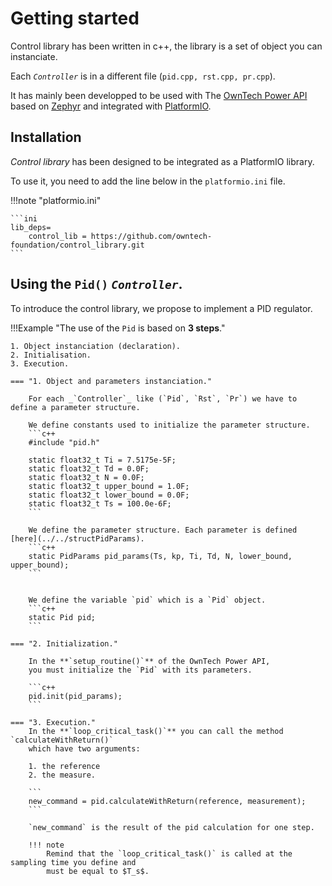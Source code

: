 # Getting started

Control library has been written in c++, the library is a set of object you can instanciate. 

Each _`Controller`_ is in a different file (`pid.cpp, rst.cpp, pr.cpp`).

It has mainly been developped to be used with 
The [OwnTech Power API](https://github.com/owntech-foundation/Core) based on [Zephyr](https://www.zephyrproject.org/)
and integrated with [PlatformIO](https://platformio.org/).

## Installation

_Control library_ has been designed to be integrated as a PlatformIO library.

To use it, you need to add the line below in the `platformio.ini` file.

!!!note "platformio.ini"

    ```ini
    lib_deps=
        control_lib = https://github.com/owntech-foundation/control_library.git
    ```

## Using the `Pid()` _`Controller`_.

To introduce the control library, we propose to implement a PID regulator.

!!!Example "The use of the `Pid` is based on **3 steps**."

    1. Object instanciation (declaration).
    2. Initialisation.
    3. Execution.

    === "1. Object and parameters instanciation."

        For each _`Controller`_ like (`Pid`, `Rst`, `Pr`) we have to define a parameter structure.
        
        We define constants used to initialize the parameter structure.
        ```c++
        #include "pid.h"
        
        static float32_t Ti = 7.5175e-5F;
        static float32_t Td = 0.0F;
        static float32_t N = 0.0F;
        static float32_t upper_bound = 1.0F;
        static float32_t lower_bound = 0.0F;
        static float32_t Ts = 100.0e-6F;
        ```
        
        We define the parameter structure. Each parameter is defined [here](../../structPidParams).
        ```c++
        static PidParams pid_params(Ts, kp, Ti, Td, N, lower_bound, upper_bound);
        ```
        
        
        We define the variable `pid` which is a `Pid` object.
        ```c++
        static Pid pid;
        ```
        
    === "2. Initialization."

        In the **`setup_routine()`** of the OwnTech Power API,
        you must initialize the `Pid` with its parameters.
        
        ```c++
        pid.init(pid_params);
        ```
        
    === "3. Execution."
        In the **`loop_critical_task()`** you can call the method `calculateWithReturn()`
        which have two arguments: 
        
        1. the reference
        2. the measure.
        
        ```
        new_command = pid.calculateWithReturn(reference, measurement);
        ```
        
        `new_command` is the result of the pid calculation for one step.

        !!! note
            Remind that the `loop_critical_task()` is called at the sampling time you define and
            must be equal to $T_s$.

